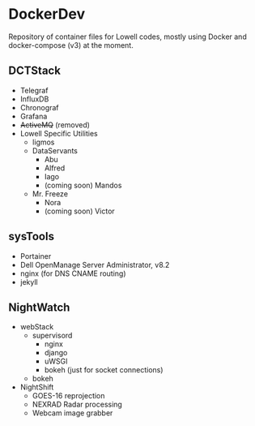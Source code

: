 # DockerDev
Repository of container files for Lowell codes, mostly using Docker 
and docker-compose (v3) at the moment.

## DCTStack
- Telegraf
- InfluxDB
- Chronograf
- Grafana
- ~~ActiveMQ~~ (removed)
- Lowell Specific Utilities
    - ligmos
    - DataServants
        - Abu
        - Alfred
        - Iago
        - (coming soon) Mandos
    - Mr. Freeze
        - Nora
        - (coming soon) Victor

## sysTools
- Portainer
- Dell OpenManage Server Administrator, v8.2
- nginx (for DNS CNAME routing)
- jekyll

## NightWatch
- webStack
    - supervisord
        - nginx 
        - django
        - uWSGI
        - bokeh (just for socket connections)
    - bokeh
- NightShift 
    - GOES-16 reprojection
    - NEXRAD Radar processing
    - Webcam image grabber

